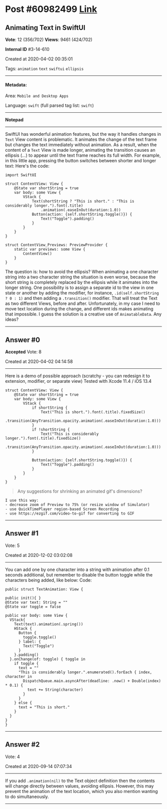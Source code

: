 
# Post \#60982499 [Link](https://stackoverflow.com/questions/60982499/)

## Animating Text in SwiftUI

**Vote**: 12 (356/702) **Views**: 9461 (424/702) 

**Internal ID** \#3-14-610

Created at 2020-04-02 00:35:01

Tags: `animation` `text` `swiftui` `ellipsis`

----------

#### Metadata:

Area: `Mobile and Desktop Apps`

Language: `swift` (full parsed tag list: `swift`)

----------

**Notepad**


----------

SwiftUI has wonderful animation features, but the way it handles changes in `Text` View content is problematic. It animates the change of the text frame but changes the text immediately without animation. As a result, when the content of a `Text` View is made longer, animating the transition causes an ellipsis (…) to appear until the text frame reaches its full width. For example, in this little app, pressing the  button switches between shorter and longer text:
[](https://i.stack.imgur.com/sQrT2.gif)
Here's the code:
```
import SwiftUI

struct ContentView: View {
    @State var shortString = true
    var body: some View {
        VStack {
            Text(shortString ? "This is short." : "This is considerably longer.").font(.title)
                .animation(.easeInOut(duration:1.0))
            Button(action: {self.shortString.toggle()}) {
                Text("Toggle").padding()
            }
        }
    }
}

struct ContentView_Previews: PreviewProvider {
    static var previews: some View {
        ContentView()
    }
}
```

The question is: how to avoid the ellipsis? When animating a one character string into a two character string the situation is even worse, because the short string is completely replaced by the ellipsis while it animates into the longer string.
One possibility is to assign a separate id to the view in one state or another by adding the modifier, for instance, `.id(self.shortString ? 0 : 1)` and then adding a `.transition()` modifier. That will treat the Text as two different Views, before and after. Unfortunately, in my case I need to move text location during the change, and different ids makes animating that impossible.
I guess the solution is a creative use of `AnimatableData`. Any ideas?


----------
        
## Answer \#0

**Accepted** Vote: 8

Created at 2020-04-02 04:14:58

------------

Here is a demo of possible approach (scratchy - you can redesign it to extension, modifier, or separate view)
Tested with Xcode 11.4 / iOS 13.4
[](https://i.stack.imgur.com/snEMJ.gif)
```
struct ContentView: View {
    @State var shortString = true
    var body: some View {
        VStack {
            if shortString {
                Text("This is short.").font(.title).fixedSize()
                .transition(AnyTransition.opacity.animation(.easeInOut(duration:1.0)))
            }
            if !shortString {
                Text("This is considerably longer.").font(.title).fixedSize()
                .transition(AnyTransition.opacity.animation(.easeInOut(duration:1.0)))
            }

            Button(action: {self.shortString.toggle()}) {
                Text("Toggle").padding()
            }
        }
    }
}
```

> Any suggestions for shrinking an animated gif's dimensions?
```
I use this way:
- decrease zoom of Preview to 75% (or resize window of Simulator)
- use QuickTimePlayer region-based Screen Recording
- use https://ezgif.com/video-to-gif for converting to GIF
```



------------
    
    
## Answer \#1

 Vote: 5

Created at 2020-12-02 03:02:08

------------

You can add one by one character into a string with animation after 0.1 seconds additional, but remember to disable the button toggle while the characters being added, like below:[](https://i.stack.imgur.com/hq4x1.gif)
Code:
```
public struct TextAnimation: View {

public init(){ }
@State var text: String = ""
@State var toggle = false

public var body: some View {
  VStack{
    Text(text).animation(.spring())
    HStack {
      Button {
        toggle.toggle()
      } label: {
        Text("Toggle")
      }
    }.padding()
  }.onChange(of: toggle) { toggle in
    if toggle {
      text = ""
      "This is considerably longer.".enumerated().forEach { index, character in
        DispatchQueue.main.asyncAfter(deadline: .now() + Double(index) * 0.1) {
          text += String(character)
        }
      }
    } else {
      text = "This is short."
    }
  }
}
}
```



------------
    
    
## Answer \#2

 Vote: 4

Created at 2020-09-14 07:07:34

------------

If you add `.animation(nil)` to the Text object definition then the contents will change directly between values, avoiding ellipsis.
However, this may prevent the animation of the text location, which you also mention wanting to do simultaneously.


------------
    
    